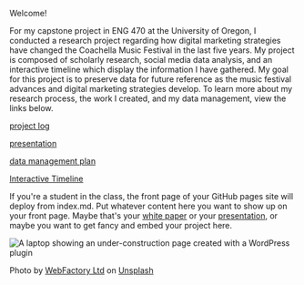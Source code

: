 Welcome!

For my capstone project in ENG 470 at the University of Oregon, I conducted a research project regarding how digital marketing strategies have changed the Coachella Music Festival in the last five years. My project is composed of scholarly research, social media data analysis, and an interactive timeline which display the information I have gathered. My goal for this project is to preserve data for future reference as the music festival advances and digital marketing strategies develop. To learn more about my research process, the work I created, and my data management, view the links below. 


[project log](/project-log.md)

[presentation](/presentation.md)

[data management plan](/data-management.md)

[Interactive Timeline](https://view.genial.ly/647249742f47710019f71ee1/interactive-content-digital-marketing-strategies-make-coachella-succesful)

If you're a student in the class, the front page of your GitHub pages site will deploy from index.md. Put whatever content here you want to show up on your front page. Maybe that's your [white paper](white-paper.md) or your [presentation](presentation.md), or maybe you want to get fancy and embed your project here. 

![A laptop showing an under-construction page created with a WordPress plugin](https://images.unsplash.com/photo-1590479773265-7464e5d48118?ixlib=rb-4.0.3&ixid=MnwxMjA3fDB8MHxwaG90by1wYWdlfHx8fGVufDB8fHx8&auto=format&fit=crop&w=1170&q=80)

Photo by <a href="https://unsplash.com/@webfactoryltd?utm_source=unsplash&utm_medium=referral&utm_content=creditCopyText">WebFactory Ltd</a> on <a href="https://unsplash.com/photos/NoOrDKxUfzo?utm_source=unsplash&utm_medium=referral&utm_content=creditCopyText">Unsplash</a>
  
